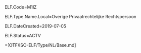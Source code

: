 ELF.Code=M1IZ

ELF.Type.Name.Local=Overige Privaatrechtelijke Rechtspersoon

ELF.DateCreated=2019-07-05

ELF.Status=ACTV

=[OTF/ISO-ELF/Type/NL/Base.md]